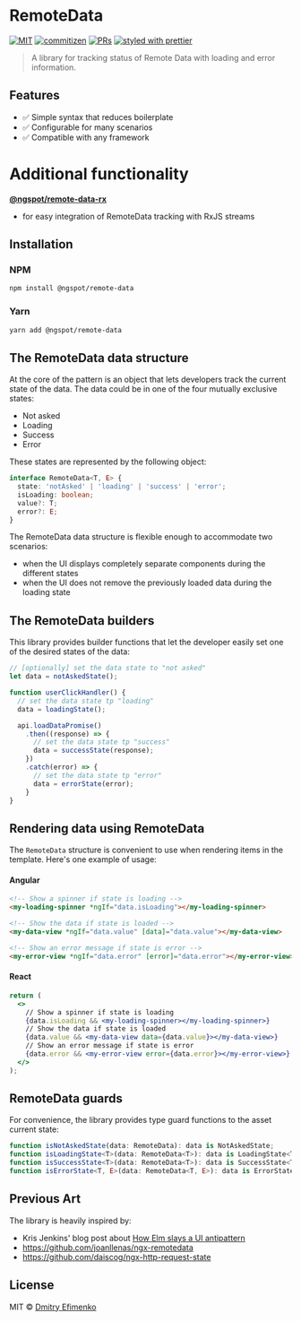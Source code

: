 # RemoteData

[![MIT](https://img.shields.io/packagist/l/doctrine/orm.svg?style=flat-square)]()
[![commitizen](https://img.shields.io/badge/commitizen-friendly-brightgreen.svg?style=flat-square)]()
[![PRs](https://img.shields.io/badge/PRs-welcome-brightgreen.svg?style=flat-square)]()
[![styled with prettier](https://img.shields.io/badge/styled_with-prettier-ff69b4.svg?style=flat-square)](https://github.com/prettier/prettier)

> A library for tracking status of Remote Data with loading and error information.

## Features

- ✅ Simple syntax that reduces boilerplate
- ✅ Configurable for many scenarios
- ✅ Compatible with any framework

# Additional functionality

**[@ngspot/remote-data-rx](https://www.npmjs.com/package/@ngspot/remote-data-rx)**

- for easy integration of RemoteData tracking with RxJS streams

## Installation

### NPM

```sh
npm install @ngspot/remote-data
```

### Yarn

```sh
yarn add @ngspot/remote-data
```

## The RemoteData data structure

At the core of the pattern is an object that lets developers track the current state of the data. The data could be in one of the four mutually exclusive states:

- Not asked
- Loading
- Success
- Error

These states are represented by the following object:

```ts
interface RemoteData<T, E> {
  state: 'notAsked' | 'loading' | 'success' | 'error';
  isLoading: boolean;
  value?: T;
  error?: E;
}
```

The RemoteData data structure is flexible enough to accommodate two scenarios:

- when the UI displays completely separate components during the different states
- when the UI does not remove the previously loaded data during the loading state

## The RemoteData builders

This library provides builder functions that let the developer easily set one of the desired states of the data:

```js
// [optionally] set the data state to "not asked"
let data = notAskedState();

function userClickHandler() {
  // set the data state tp "loading"
  data = loadingState();

  api.loadDataPromise()
    .then((response) => {
      // set the data state tp "success"
      data = successState(response);
    })
    .catch(error) => {
      // set the data state tp "error"
      data = errorState(error);
    }
}
```

## Rendering data using RemoteData

The `RemoteData` structure is convenient to use when rendering items in the template.
Here's one example of usage:

#### Angular

```html
<!-- Show a spinner if state is loading -->
<my-loading-spinner *ngIf="data.isLoading"></my-loading-spinner>

<!-- Show the data if state is loaded -->
<my-data-view *ngIf="data.value" [data]="data.value"></my-data-view>

<!-- Show an error message if state is error -->
<my-error-view *ngIf="data.error" [error]="data.error"></my-error-view>
```

#### React

```jsx
return (
  <>
    // Show a spinner if state is loading
    {data.isLoading && <my-loading-spinner></my-loading-spinner>}
    // Show the data if state is loaded
    {data.value && <my-data-view data={data.value}></my-data-view>}
    // Show an error message if state is error
    {data.error && <my-error-view error={data.error}></my-error-view>}
  </>
);
```

## RemoteData guards

For convenience, the library provides type guard functions to the asset current state:

```ts
function isNotAskedState(data: RemoteData): data is NotAskedState;
function isLoadingState<T>(data: RemoteData<T>): data is LoadingState<T>;
function isSuccessState<T>(data: RemoteData<T>): data is SuccessState<T>;
function isErrorState<T, E>(data: RemoteData<T, E>): data is ErrorState<T, E>;
```

## Previous Art

The library is heavily inspired by:

- Kris Jenkins' blog post about [How Elm slays a UI antipattern](http://blog.jenkster.com/2016/06/how-elm-slays-a-ui-antipattern.html)
- https://github.com/joanllenas/ngx-remotedata
- https://github.com/daiscog/ngx-http-request-state

## License

MIT © [Dmitry Efimenko](mailto:dmitrief@gmail.com)
